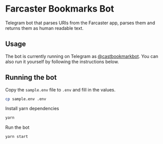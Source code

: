 # Farcaster Bookmarks Bot

Telegram bot that parses URIs from the Farcaster app, parses them and returns them as human readable text.

## Usage

The bot is currently running on Telegram as [@castbookmarkbot](https://t.me/castbookmarkbot). You can also run it yourself by following the instructions below.

## Running the bot

Copy the `sample.env` file to `.env` and fill in the values.

```bash
cp sample.env .env
```

Install yarn dependencies

```bash
yarn
```

Run the bot

```bash
yarn start
```
